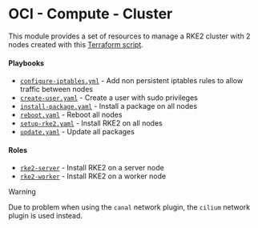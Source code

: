 # OCI - Compute - Cluster

This module provides a set of resources to manage a RKE2 cluster with 2 nodes created with this [Terraform script](../../../terraform/oci/compute/).

#### Playbooks

- [`configure-iptables.yml`](./configure-iptables.yaml) - Add non persistent iptables rules to allow traffic between nodes
- [`create-user.yaml`](./create-user.yaml) - Create a user with sudo privileges
- [`install-package.yaml`](./install-package.yaml) - Install a package on all nodes
- [`reboot.yaml`](./reboot.yaml) - Reboot all nodes
- [`setup-rke2.yaml`](./setup-rke2.yaml) - Install RKE2 on all nodes
- [`update.yaml`](./update.yaml) - Update all packages

#### Roles

- [`rke2-server`](./roles/rke2-server) - Install RKE2 on a server node
- [`rke2-worker`](./roles/rke2-worker) - Install RKE2 on a worker node

> [!WARNING]  
> Due to problem when using the `canal` network plugin, the `cilium` network plugin is used instead.